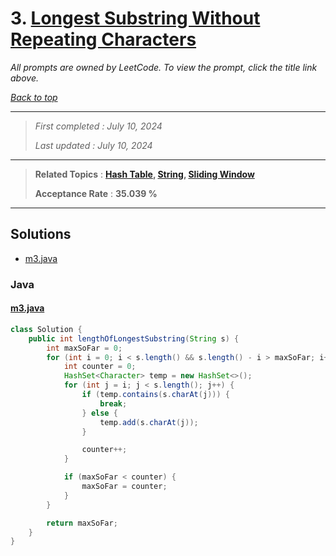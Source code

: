 # 3. [Longest Substring Without Repeating Characters](<https://leetcode.com/problems/longest-substring-without-repeating-characters>)

*All prompts are owned by LeetCode. To view the prompt, click the title link above.*

*[Back to top](<../README.md>)*

------

> *First completed : July 10, 2024*
>
> *Last updated : July 10, 2024*

------

> **Related Topics** : **[Hash Table](<by_topic/Hash Table.md>), [String](<by_topic/String.md>), [Sliding Window](<by_topic/Sliding Window.md>)**
>
> **Acceptance Rate** : **35.039 %**

------

## Solutions

- [m3.java](<../my-submissions/m3.java>)
### Java
#### [m3.java](<../my-submissions/m3.java>)
```Java
class Solution {
    public int lengthOfLongestSubstring(String s) {
        int maxSoFar = 0;
        for (int i = 0; i < s.length() && s.length() - i > maxSoFar; i++) {
            int counter = 0;
            HashSet<Character> temp = new HashSet<>();
            for (int j = i; j < s.length(); j++) {
                if (temp.contains(s.charAt(j))) {
                    break;
                } else {
                    temp.add(s.charAt(j));
                }

                counter++;
            }

            if (maxSoFar < counter) {
                maxSoFar = counter;
            }
        }

        return maxSoFar;
    }
}
```

